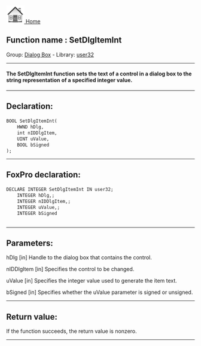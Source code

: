 [<img src="../../images/home.png"> Home ](https://github.com/VFPX/Win32API)  

## Function name : SetDlgItemInt
Group: [Dialog Box](../../functions_group.md#Dialog_Box)  -  Library: [user32](../../Libraries.md#user32)  
***  


#### The SetDlgItemInt function sets the text of a control in a dialog box to the string representation of a specified integer value. 
***  


## Declaration:
```foxpro  
BOOL SetDlgItemInt(
	HWND hDlg,
	int nIDDlgItem,
	UINT uValue,
	BOOL bSigned
);  
```  
***  


## FoxPro declaration:
```foxpro  
DECLARE INTEGER SetDlgItemInt IN user32;
	INTEGER hDlg,;
	INTEGER nIDDlgItem,;
	INTEGER uValue,;
	INTEGER bSigned
  
```  
***  


## Parameters:
hDlg
[in] Handle to the dialog box that contains the control. 

nIDDlgItem
[in] Specifies the control to be changed. 

uValue
[in] Specifies the integer value used to generate the item text. 

bSigned
[in] Specifies whether the uValue parameter is signed or unsigned.  
***  


## Return value:
If the function succeeds, the return value is nonzero.  
***  

